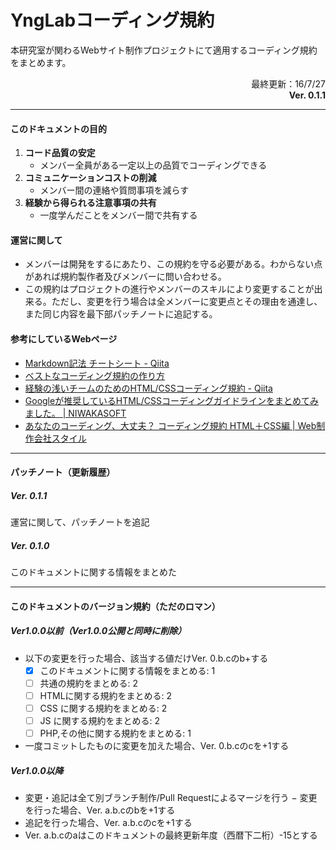 # YngLabコーディング規約
本研究室が関わるWebサイト制作プロジェクトにて適用するコーディング規約をまとめます。

<div style="text-align: right">
最終更新：16/7/27<br>
<b>Ver. 0.1.1</b>
</div>

***

#### このドキュメントの目的
1. **コード品質の安定**
	- メンバー全員がある一定以上の品質でコーディングできる
1. **コミュニケーションコストの削減**
	- メンバー間の連絡や質問事項を減らす
1. **経験から得られる注意事項の共有**
	- 一度学んだことをメンバー間で共有する

#### 運営に関して
- メンバーは開発をするにあたり、この規約を守る必要がある。わからない点があれば規約製作者及びメンバーに問い合わせる。
- この規約はプロジェクトの進行やメンバーのスキルにより変更することが出来る。ただし、変更を行う場合は全メンバーに変更点とその理由を通達し、また同じ内容を最下部パッチノートに追記する。

#### 参考にしているWebページ

- [Markdown記法 チートシート - Qiita](http://qiita.com/Qiita/items/c686397e4a0f4f11683d)
- [ベストなコーディング規約の作り方](http://bonk.red/articles/project/coding_rule.html)
- [経験の浅いチームのためのHTML/CSSコーディング規約 - Qiita](http://qiita.com/WalkerEpps/items/9c9a1098404cd89c0068)
- [Googleが推奨しているHTML/CSSコーディングガイドラインをまとめてみました。 | NIWAKASOFT](http://niwakasoft.jp/column/coding_conventions/)
- [あなたのコーディング、大丈夫？ コーディング規約 HTML＋CSS編 | Web制作会社スタイル](http://www.hp-stylelink.com/news/2013/10/20131001.php)


***

#### パッチノート（更新履歴）

##### Ver. 0.1.1
運営に関して、パッチノートを追記

##### Ver. 0.1.0
このドキュメントに関する情報をまとめた

***

#### このドキュメントのバージョン規約（ただのロマン）
##### Ver1.0.0以前（Ver1.0.0公開と同時に削除）

- 以下の変更を行った場合、該当する値だけVer. 0.b.cのb+する
	- [x] このドキュメントに関する情報をまとめる: 1
	- [ ] 共通の規約をまとめる: 2
	- [ ] HTMLに関する規約をまとめる: 2
	- [ ] CSS に関する規約をまとめる: 2
	- [ ] JS  に関する規約をまとめる: 2
	- [ ] PHP,その他に関する規約をまとめる: 1
- 一度コミットしたものに変更を加えた場合、Ver. 0.b.cのcを+1する

##### Ver1.0.0以降

- 変更・追記は全て別ブランチ制作/Pull Requestによるマージを行う
− 変更を行った場合、Ver. a.b.cのbを+1する
- 追記を行った場合、Ver. a.b.cのcを+1する
- Ver. a.b.cのaはこのドキュメントの最終更新年度（西暦下二桁）-15とする
